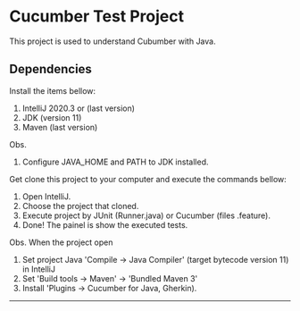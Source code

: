 # Cucumber Test Project

This project is used to understand Cubumber with Java.

## Dependencies

Install the items bellow:

1. IntelliJ 2020.3 or (last version)
2. JDK (version 11)
3. Maven (last version)

Obs.
1. Configure JAVA_HOME and PATH to JDK installed.

Get clone this project to your computer and execute the commands bellow:

1. Open IntelliJ.
2. Choose the project that cloned.
3. Execute project by JUnit (Runner.java) or Cucumber (files .feature).
4. Done! The painel is show the executed tests.

Obs. When the project open
1. Set project Java 'Compile -> Java Compiler' (target bytecode version 11) in IntelliJ
2. Set 'Build tools -> Maven' -> 'Bundled Maven 3'
3. Install 'Plugins -> Cucumber for Java, Gherkin).



---
